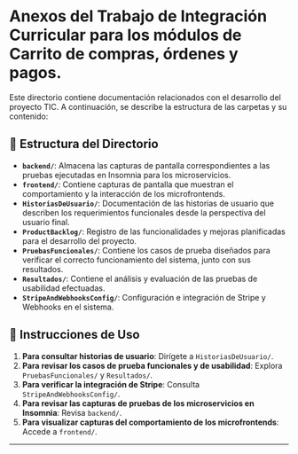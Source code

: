 # Anexos del Trabajo de Integración Curricular para los módulos de Carrito de compras, órdenes y pagos.

Este directorio contiene documentación relacionados con el desarrollo del proyecto TIC. A continuación, se describe la estructura de las carpetas y su contenido:

## 📂 Estructura del Directorio

- **`backend/`**:  Almacena las capturas de pantalla correspondientes a las pruebas ejecutadas en Insomnia para los microservicios.
- **`frontend/`**: Contiene capturas de pantalla que muestran el comportamiento y la interacción de los microfrontends.
- **`HistoriasDeUsuario/`**: Documentación de las historias de usuario que describen los requerimientos funcionales desde la perspectiva del usuario final.
- **`ProductBacklog/`**: Registro de las funcionalidades y mejoras planificadas para el desarrollo del proyecto.
- **`PruebasFuncionales/`**: Contiene los casos de prueba diseñados para verificar el correcto funcionamiento del sistema, junto con sus resultados.
- **`Resultados/`**: Contiene el análisis y evaluación de las pruebas de usabilidad efectuadas.
- **`StripeAndWebhooksConfig/`**: Configuración e integración de Stripe y Webhooks en el sistema.

## 📌 Instrucciones de Uso

1. **Para consultar historias de usuario**: Dirígete a `HistoriasDeUsuario/`.
2. **Para revisar los casos de prueba funcionales y de usabilidad**: Explora `PruebasFuncionales/` y `Resultados/`.
3. **Para verificar la integración de Stripe**: Consulta `StripeAndWebhooksConfig/`.
4. **Para revisar las capturas de pruebas de los microservicios en Insomnia**: Revisa `backend/`.
5. **Para visualizar capturas del comportamiento de los microfrontends**: Accede a `frontend/`.
---